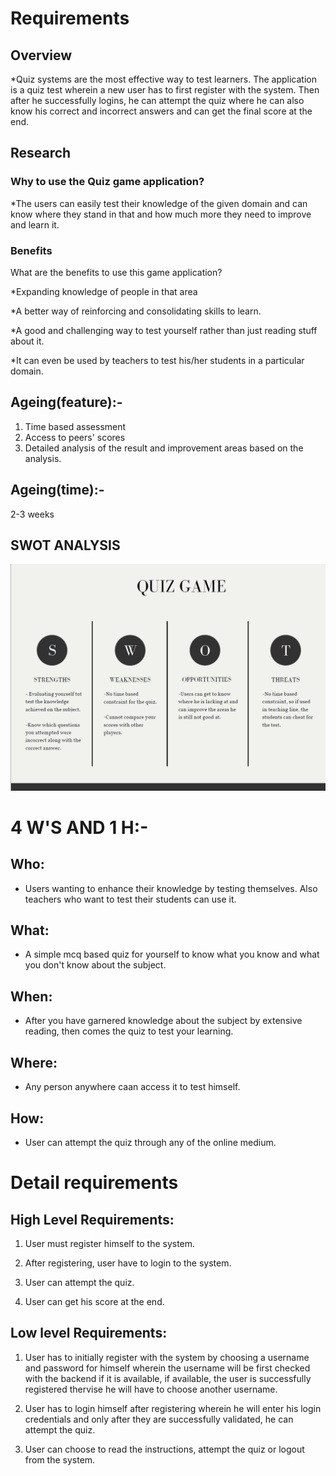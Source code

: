 # Requirements
## Overview
 *Quiz systems are the most effective way to test learners. The application is a quiz test wherein a new user has to first register with the system. Then after he successfully logins, he can attempt the quiz where he can also know his correct and incorrect answers and can get the final score at the end. 

## Research
### Why to use the Quiz game application?
 *The users can easily test their knowledge of the given domain and can know where they stand in that and how much more they need to improve and learn it.


### Benefits
What are the benefits to use this game application?

*Expanding knowledge of people in that area

*A better way of reinforcing and consolidating skills to learn.

*A good and challenging way to test yourself rather than just reading stuff about it. 

*It can even be used by teachers to test his/her students in a particular domain. 


## Ageing(feature):-

1. Time based assessment
2. Access to peers' scores
3. Detailed analysis of the result and improvement areas based on the analysis.

## Ageing(time):-

2-3 weeks


## SWOT ANALYSIS
![SWOT Analysis](https://github.com/Khushbu-Majithia-261406/quiz_game/blob/master/1_Requirements/SWOT.PNG)

# 4 W'S AND 1 H:-

## Who:
* Users wanting to enhance their knowledge by testing themselves. Also teachers who want to test their students can use it.

## What:
* A simple mcq based quiz for yourself to know what you know and what you don't know about the subject. 

## When:
* After you have garnered knowledge about the subject by extensive reading, then comes the quiz to test your learning.

## Where:
* Any person anywhere caan access it to test himself.

## How:
* User can attempt the quiz through any of the online medium.

# Detail requirements
## High Level Requirements: 

1. User must register himself to the system.

2. After registering, user have to login to the system.

3. User can attempt the quiz.

4. User can get his score at the end.



##  Low level Requirements:
 

1. User has to initially register with the system by choosing a username and password for himself wherein the username will be first checked with the backend if it is available, if available, the user is successfully registered thervise he will have to choose another username.

2. User has to login himself after registering wherein he will enter his login credentials and only after they are successfully validated, he can attempt the quiz.

3. User can choose to read the instructions, attempt the quiz or logout from the system.
